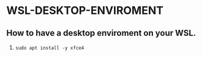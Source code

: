 # WSL-DESKTOP-ENVIROMENT

## How to have a desktop enviroment on your WSL.

<ol>
<li>

```
sudo apt install -y xfce4 
```
</li>


</ol>
